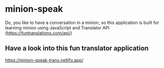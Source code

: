 # minion-speak
 Do, you like to have a conversation in a minion, so this application is built for learning minion using JavaScript and Translator API (https://funtranslations.com/api/)
 
## Have a look into this fun translator application

https://minion-speak-trans.netlify.app/
